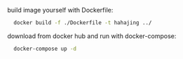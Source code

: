 build image yourself with Dockerfile:
```bash
  docker build -f ./Dockerfile -t hahajing ../
```
download from docker hub and run with docker-compose:
```bash
  docker-compose up -d
```